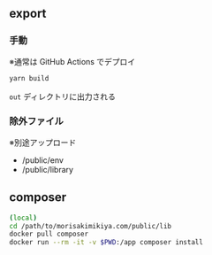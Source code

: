 ## export

### 手動

※通常は GitHub Actions でデプロイ

```bash
yarn build
```

`out` ディレクトリに出力される

### 除外ファイル

※別途アップロード

- /public/env
- /public/library

## composer

```bash
(local)
cd /path/to/morisakimikiya.com/public/lib
docker pull composer
docker run --rm -it -v $PWD:/app composer install
```
